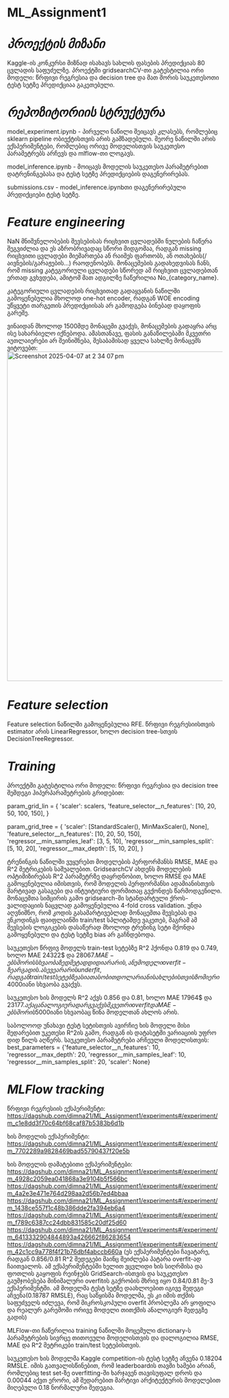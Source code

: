 # ML_Assignment1

# *პროექტის მიზანი*
Kaggle-ის კონკურსი მიზნად ისახავს სახლის ფასების პრედიქციას 80 ცვლადის საფუძელზე. პროექტში gridsearchCV-თი გატესტილია ორი მოდელი: წრფივი რეგრესია და decision tree და მათ შორის საუკეთესოთი ტესტ სეტზე პრედიქციაა გაკეთებული.

# *რეპოზიტორიის სტრუქტურა*
model_experiment.ipynb - პირველი ნაწილი შეიცავს კლასებს, რომლებიც sklearn pipeline ობიექტისთვის არის გამზადებული. მეორე ნაწილში არის ექსპერიმენტები, რომლებიც ორივე მოდელისთვის საუკეთესო პარამეტრებს არჩევს და mlflow-თი ლოგავს.

model_inference.ipynb - მოიცავს მოდელის საუკეთესო პარამეტრებით დატრენინგებასა და ტესტ სეტზე პრედიქციების დაგენერირებას.

submissions.csv - model_inference.ipynbთი დაგენერირებული პრედიქციები ტესტ სეტზე.

# *Feature engineering*
NaN მნიშვნელობების შევსებისას რიცხვით ცვლადებში ნულების ჩაწერა შეგვიძლია და ეს აზრობრივადაც სწორი მიდგომაა, რადგან missing რიცხვითი ცვლადები მიემართება ან რაიმეს ფართობს, ან ოთახების(/აივნების/გარაჟების...) რაოდენობებს. მონაცემების გადახედვისას ჩანს, რომ missing კატეგორიული ცვლადები სწორედ ამ რიცხვით ცვლადებთან ერთად გვხვდება, ამიტომ მათ ადგილზე ჩაწერილია No_{category_name}.

კატეგორიული ცვლადების რიცხვითად გადაყვანის ნაწილში გამოყენებულია მხოლოდ one-hot encoder, რადგან WOE encoding უწყვეტი თარგეთის პრედიქციისას არ გამოდგება ბინებად დაყოფის გარეშე. 

ვინაიდან მხოლოდ 1500მდე მონაცემი გვაქვს, მონაცემების გადაყრა არც ისე სახარბიელო იქნებოდა. ამასთანავე, ფასის განაწილებაში მკვეთრი აუთლაიერები არ შეინიშნება, შესაბამისად ყველა სახლზე მონაცემს ვიტოვებთ:
<img width="769" alt="Screenshot 2025-04-07 at 2 34 07 pm" src="https://github.com/user-attachments/assets/36a87935-adf7-4bec-97e6-de340592d96c" />

# *Feature selection*
Feature selection ნაწილში გამოყენებულია RFE. წრფივი რეგრესიისთვის estimator არის LinearRegressor, ხოლო decision tree-სთვის DecisionTreeRegressor. 

# *Training*
პროექტში გატესტილია ორი მოდელი: წრფივი რეგრესია და decision tree შემდეგი ჰიპერპარამეტრების გრიდებით:

param_grid_lin = {
    'scaler': scalers,
    'feature_selector__n_features': [10, 20, 50, 100, 150],
}

param_grid_tree = {
    'scaler': [StandardScaler(), MinMaxScaler(), None],
    'feature_selector__n_features': [10, 20, 50, 150],
    'regressor__min_samples_leaf': [3, 5, 10],
    'regressor__min_samples_split': [5, 10, 20],
    'regressor__max_depth': [5, 10, 20],
}

ტრენინგის ნაწილში ვუყურებთ მოდელების პერფორმანსს RMSE, MAE და R^2 მეტრიკების საშუალებით. GridsearchCV ახდენს მოდელების ოპტიმიზირებას R^2 პარამეტრზე დაყრდნობით, ხოლო RMSE და MAE გამოყენებულია იმისთვის, რომ მოდელის პერფორმანსი ადამიანისთვის მარტივად გასაგები და ინტუიტიური ფორმითაც გვქონდეს წარმოდგენილი.
მონაცემთა სიმცირის გამო gridsearch-ში სტანდარტული ქროს-ვალიდაციის ნაცვლად გამოყენებულია 4-fold cross validation. უნდა აღვნიშნო, რომ კოდის გასამარტივებლად მონაცემთა შევსებას და ენკოდინგს ფაიფლაინში train/test სპლიტამდე ვაკეთებ, მაგრამ ამ შევსების ლოგიკების დასაწერად მხოლოდ ტრენინგ სეტი მქონდა გამოყენებული და ტესტ სეტზე bias არ გაჩნდებოდა. 

საუკეთესო წრფივ მოდელს train-test სეტებზე R^2 ჰქონდა 0.819 და 0.749, ხოლო MAE 24322$ და 28067$. MAE-ებს შორის სხვაობა ზედმეტად დიდი არ არის, ანუ მოდელი overfit-ზე არ გადის. ასევე არ არის underfit, რადგან train/test სეტებზე ასიათასობით დოლარიანი სახლებისთვის ზომიერი ~4000$იანი სხვაობა გვაქვს.

საუკეთესო ხის მოდელს R^2 აქვს 0.856 და 0.81, ხოლო MAE 17964$ და 23177$. აქაც ანალოგიურად არ გვაქვს მკვეთრი overfit და MAE-ებს შორის 5000$იანი სხვაობაც წინა მოდელთან ახლოს არის.

საბოლოოდ უნახავი ტესტ სეტისთვის ავირჩიე ხის მოდელი მისი შედარებით უკეთესი R^2ის გამო, რადგან ის დატასეტში ვარიაციის უფრო დიდ წილს აღწერს.
საუკეთესო პარამეტრები არჩეული მოდელისთვის:
best_parameters = {'feature_selector__n_features': 10, 
                   'regressor__max_depth': 20, 
                   'regressor__min_samples_leaf': 10, 
                   'regressor__min_samples_split': 20, 
                   'scaler': None}


# *MLFlow tracking*
წრფივი რეგრესიის ექსპერიმენტი:
https://dagshub.com/dimna21/ML_Assignment1/experiments#/experiment/m_c1e8dd3f70c64bf68caf87b5383b6d1b

ხის მოდელის ექსპერიმენტი:
https://dagshub.com/dimna21/ML_Assignment1/experiments#/experiment/m_7702289a9828469bad55790437f20e5b

ხის მოდელის დამატებითი ექსპერიმენტები:
https://dagshub.com/dimna21/ML_Assignment1/experiments#/experiment/m_4928c2059ea041868a3e9104b5f566bc
https://dagshub.com/dimna21/ML_Assignment1/experiments#/experiment/m_4a2e3e471e764d298aa2d56b7ed4bbaa
https://dagshub.com/dimna21/ML_Assignment1/experiments#/experiment/m_1438ce557f1c48b386dde2fa394eb6a4
https://dagshub.com/dimna21/ML_Assignment1/experiments#/experiment/m_f789c6387cc24dbb831585c20df25d60
https://dagshub.com/dimna21/ML_Assignment1/experiments#/experiment/m_6413332904844893a426662f86283654
https://dagshub.com/dimna21/ML_Assignment1/experiments#/experiment/m_42c1cc9a778f4f21b76dbf4abccb660a
(ეს ექსპერიმენტები ჩავატარე, რადგან 0.856/0.81 R^2 შედეგები მაინც შეიძლება პატარა overfit-ად ჩაითვალოს. ამ ექსპერიმენტებში ხელით ვცვლიდი ხის სიღრმისა და ფოთლის გაყოფის რეინჯებს GridSearch-ისთვის და საუკეთესო გაუმჯობესება მინიმალური overfitის გაქრობის მხრივ იყო 0.84/0.81 მე-3 ექსპერიმენტში. ამ მოდელმა ტესტ სეტზე დაახლოებით იგივე შედეგი აჩვენა(0.18787 RMSLE), რაც საწყისმა მოდელმა, ეს კი იმის თქმის საფუძველს იძლევა, რომ მიკროსკოპული overfit პრობლემა არ ყოფილა და რეალურ გარემოში ორივე მოდელი თითქმის ანალოგიურ შედეგზე გადის)

MLFlow-თი ჩაწერილია training ნაწილში მოცემული dictionary-ს პარამეტრების სივრცე თითოეული მოდელისთვის და დალოგილია RMSE, MAE და R^2 მეტრიკები train/test სეტებისთვის.

საუკეთესო ხის მოდელმა Kaggle competition-ის ტესტ სეტზე აჩვენა 0.18204 RMSLE. იმის გათვალისწინებით, რომ leaderboardის თავში ხამები არიან, რომლებიც test set-ზე overfitting-ში ხარჯავენ თავისუფალ დროს და 0.00044 აქვთ ერორი, ამ შედარებით მარტივი არქიტექტურის მოდელებით მიღებული 0.18 ნორმალური შედეგია.


